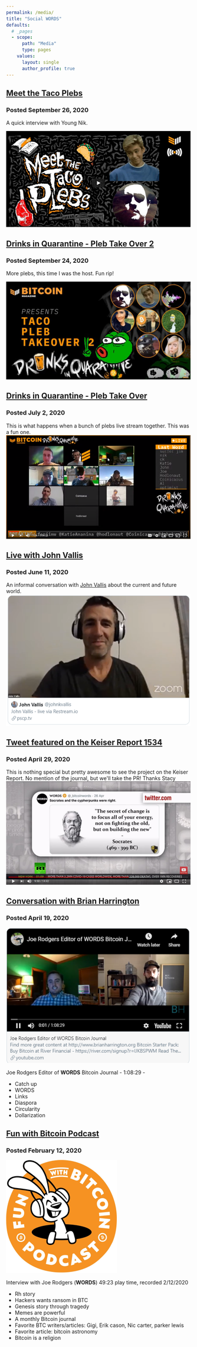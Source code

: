 ```yaml
---
permalink: /media/
title: "Social WORDS"
defaults:
  # _pages
  - scope:
      path: "Media"
      type: pages
    values:
      layout: single
      author_profile: true
---
```



## [Meet the Taco Plebs](https://www.youtube.com/watch?v=xP9_HQ0vAZ8&t=9s)
### Posted September 26, 2020
A quick interview with Young Nik. 

[![Meet the Taco Plebs](/assets/images/media/meet-the-plebs.png)](https://www.youtube.com/watch?v=xP9_HQ0vAZ8&t=9s)

## [Drinks in Quarantine - Pleb Take Over 2](https://www.youtube.com/watch?v=QwfoEpOjmTA)
### Posted September 24, 2020
More plebs, this time I was the host. Fun rip!

[![Drinks in Quarantine - Pleb Take Over 2](/assets/images/media/diq2.png)](https://www.youtube.com/watch?v=QwfoEpOjmTA)

## [Drinks in Quarantine - Pleb Take Over](https://www.youtube.com/watch?v=Xnk93WfGvNE)
### Posted July 2, 2020
This is what happens when a bunch of plebs live stream together. This was a fun one. 
[![Drinks in Quarantine - Pleb Take Over](/assets/images/media/diq.png)](https://www.youtube.com/watch?v=Xnk93WfGvNE)

## [Live with John Vallis](https://twitter.com/johnkvallis/status/1271256915075428352)
### Posted June 11, 2020
An informal conversation with [John Vallis](https://twitter.com/johnkvallis) about the current and future world.
[![john vallis tweet](/assets/images/media/jv1.png)](https://twitter.com/johnkvallis/status/1271256915075428352)

## [Tweet featured on the Keiser Report 1534](https://youtu.be/x9owXLhsg-0?t=561)
### Posted April 29, 2020
This is nothing special but pretty awesome to see the project on the Keiser Report. No mention of the journal, but we'll take the PR! Thanks Stacy
[![](/assets/images/media/keiser-report.png)](https://youtu.be/x9owXLhsg-0?t=560)

## [Conversation with Brian Harrington](https://youtu.be/rMTVUMXcuL8)
### Posted April 19, 2020
[![](/assets/images/media/brianharrington.png)](https://youtu.be/rMTVUMXcuL8?t=1)

Joe Rodgers Editor of **WORDS** Bitcoin Journal - 1:08:29 - 
* Catch up 
* WORDS
* Links
* Diaspora
* Circularity
* Dollarization

## [Fun with Bitcoin Podcast](https://anchor.fm/funwithbitcoin/episodes/Interview-with-Joe-Rodgers-WORDS-eapkfi)
### Posted February 12, 2020
[![](/assets/images/media/fwb.png)](https://anchor.fm/funwithbitcoin/episodes/Interview-with-Joe-Rodgers-WORDS-eapkfi)

Interview with Joe Rodgers (**WORDS**)	49:23 play time, recorded	2/12/2020	
* Rh story 
* Hackers wants ransom in BTC 
* Genesis story through tragedy 
* Memes are powerful 
* A monthly Bitcoin journal 
* Favorite BTC writers/articles: Gigi, Erik cason, Nic carter, parker lewis 
* Favorite article: bitcoin astronomy 
* Bitcoin is a religion 
